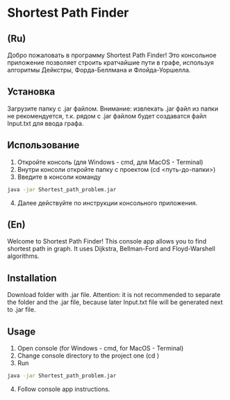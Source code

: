 # Shortest Path Finder
## (Ru)
Добро пожаловать в программу Shortest Path Finder!
Это консольное приложение позволяет строить кратчайшие пути в графе, используя алгоритмы Дейкстры, Форда-Беллмана и Флойда-Уоршелла.

## Установка
Загрузите папку с .jar файлом. Внимание: извлекать .jar файл из папки не рекомендуется, т.к. рядом с .jar файлом будет создаватся файл Input.txt для ввода графа.

## Использование
1. Откройте консоль (для Windows - cmd, для MacOS - Terminal)
2. Внутри консоли откройте папку с проектом (cd <путь-до-папки>)
3. Введите в консоли команду
```bash
java -jar Shortest_path_problem.jar
```
4. Далее действуйте по инструкции консольного приложения.

## (En)
Welcome to Shortest Path Finder!
This console app allows you to find shortest path in graph. It uses Dijkstra, Bellman-Ford and Floyd-Warshell algorithms.

## Installation
Download folder with .jar file. Attention: it is not recommended to separate the folder and the .jar file, because later Input.txt file will be generated next to .jar file.

## Usage
1. Open console (for Windows - cmd, for MacOS - Terminal)
2. Change console directory to the project one (cd <path-to-the-project-folder>)
3. Run
```bash
java -jar Shortest_path_problem.jar
```
4. Follow console app instructions.